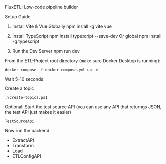 FluxETL: Low-code pipeline builder

Setup Guide

1. Install Vite & Vue Globally
    npm install -g vite vue

2. Install TypeScript
    npm install typescript --save-dev
Or global
    npm install -g typescript

3. Run the Dev Server
    npm run dev

From the ETL-Project root directory (make sure Docker Desktop is running):

    docker compose -f docker-compose.yml up -d

Wait 5-10 seconds

Create a topic

    .\create-topics.ps1
    
Optional: Start the test source API (you can use any API that returngs JSON, the test API just makes it easier)

    TestSourceApi

Now run the backend

- ExtractAPI
- Transform
- Load
- ETLConfigAPI
